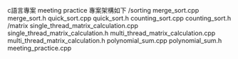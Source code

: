 c語言專案 meeting practice 
  專案架構如下
  /sorting
      merge_sort.cpp
      merge_sort.h
      quick_sort.cpp
      quick_sort.h
      counting_sort.cpp
      counting_sort.h
  /matrix
      single_thread_matrix_calculation.cpp
      single_thread_matrix_calculation.h
      multi_thread_matrix_calculation.cpp
      multi_thread_matrix_calculation.h
  polynomial_sum.cpp
  polynomial_sum.h
  meeting_practice.cpp
